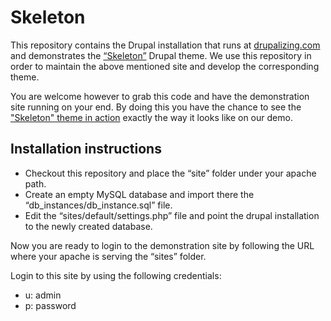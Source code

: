 Skeleton
==============

This repository contains the Drupal installation that runs at [drupalizing.com](http://drupalizing.com) and demonstrates the [“Skeleton”](http://drupal.org/project/skeletontheme) Drupal theme. We use this repository in order to maintain the above mentioned site and develop the corresponding theme. 

You are welcome however to grab this code and have the demonstration site running on your end. By doing this you have the chance to see the ["Skeleton" theme in action](http://demo.drupalizing.com/?theme=skeleton) exactly the way it looks like on our demo.

Installation instructions
--------------
+ Checkout this repository and place the “site” folder under your apache path. 
+ Create an empty MySQL database and import there the “db_instances/db_instance.sql” file.
+ Edit the “sites/default/settings.php” file and point the drupal installation to the newly created database.

Now you are ready to login to the demonstration site by following the URL where your apache is serving the “sites” folder. 

Login to this site by using the following credentials:
- u: admin
- p: password